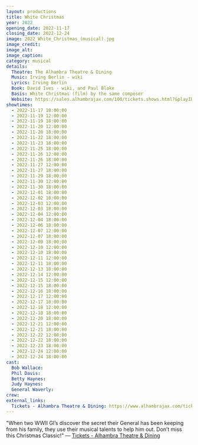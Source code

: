 ```yaml
---
layout: productions
title: White Christmas
year: 2022
opening_date: 2022-11-17
closing_date: 2022-12-24
image: 2022_White_Christmas_(musical).jpg
image_credit: 
image_alt:
image_caption:
category: musical
details:
  Theatre: The Alhambra Theatre & Dining
  Music: Irving Berlin - wiki
  Lyrics: Irving Berlin
  Book: David Ives - wiki, and Paul Blake
  Basis: White Christmas (film) by the same composer
  Website: https://sales.alhambrajax.com/100/tickets.shows.html?&playID=396&code=JaxPlays
showtimes: 
  - 2022-11-17 18:00:00
  - 2022-11-19 12:00:00
  - 2022-11-19 18:00:00
  - 2022-11-20 12:00:00
  - 2022-11-20 18:00:00
  - 2022-11-22 18:00:00
  - 2022-11-23 18:00:00
  - 2022-11-25 18:00:00
  - 2022-11-26 12:00:00
  - 2022-11-26 18:00:00
  - 2022-11-27 12:00:00
  - 2022-11-27 18:00:00
  - 2022-11-29 18:00:00
  - 2022-11-30 12:00:00
  - 2022-11-30 18:00:00
  - 2022-12-01 18:00:00
  - 2022-12-02 18:00:00
  - 2022-12-03 12:00:00
  - 2022-12-03 18:00:00
  - 2022-12-04 12:00:00
  - 2022-12-04 18:00:00
  - 2022-12-06 18:00:00
  - 2022-12-07 12:00:00
  - 2022-12-07 18:00:00
  - 2022-12-09 18:00:00
  - 2022-12-10 12:00:00
  - 2022-12-10 18:00:00
  - 2022-12-11 12:00:00
  - 2022-12-11 18:00:00
  - 2022-12-13 18:00:00
  - 2022-12-14 12:00:00
  - 2022-12-15 12:00:00
  - 2022-12-15 18:00:00
  - 2022-12-16 18:00:00
  - 2022-12-17 12:00:00
  - 2022-12-17 18:00:00
  - 2022-12-18 12:00:00
  - 2022-12-18 18:00:00
  - 2022-12-20 18:00:00
  - 2022-12-21 12:00:00
  - 2022-12-21 18:00:00
  - 2022-12-22 12:00:00
  - 2022-12-22 18:00:00
  - 2022-12-23 18:00:00
  - 2022-12-24 12:00:00
  - 2022-12-24 18:00:00
cast:
  Bob Wallace: 
  Phil Davis: 
  Betty Haynes: 
  Judy Haynes: 
  General Waverly: 
crew: 
external_links:
  Tickets - Alhambra Theatre & Dining: https://www.alhambrajax.com/tickets/
---
```

"When two WWII GI’s discover the secret their General has been keeping from his family, they use their musical talents to help him out. Don’t miss this Christmas Classic!" — [Tickets - Alhambra Theatre & Dining](https://www.alhambrajax.com/tickets/)
